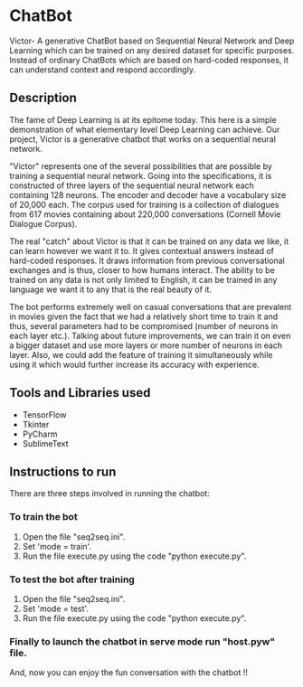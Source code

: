 # ChatBot
Victor- A generative ChatBot based on Sequential Neural Network and Deep Learning which can be trained on any desired dataset for specific purposes. Instead of ordinary ChatBots which are based on hard-coded responses, it can understand context and respond accordingly.

## Description
The fame of Deep Learning is at its epitome today. This here is a simple demonstration of what elementary level Deep Learning can achieve. Our project, Victor is a generative chatbot that works on a sequential neural network.

"Victor" represents one of the several possibilities that are possible by training a sequential neural network. Going into the specifications, it is constructed of three layers of the sequential neural network each containing 128 neurons. The encoder and decoder have a vocabulary size of 20,000 each. The corpus used for training is a collection of dialogues from 617 movies containing about 220,000 conversations (Cornell Movie Dialogue Corpus).  

The real "catch" about Victor is that it can be trained on any data we like, it can learn however we want it to. It gives contextual answers instead of hard-coded responses. It draws information from previous conversational exchanges and is thus, closer to how humans interact. The ability to be trained on any data is not only limited to English, it can be trained in any language we want it to any that is the real beauty of it.

The bot performs extremely well on casual conversations that are prevalent in movies given the fact that we had a relatively short time to train it and thus, several parameters had to be compromised (number of neurons in each layer etc.). Talking about future improvements, we can train it on even a bigger dataset and use more layers or more number of neurons in each layer. Also, we could add the feature of training it simultaneously while using it which would further increase its accuracy with experience.

## Tools and Libraries used
* TensorFlow
* Tkinter
* PyCharm
* SublimeText

## Instructions to run
There are three steps involved in running the chatbot:

### To train the bot
1. Open the file "seq2seq.ini".
2. Set 'mode = train'.
3. Run the file execute.py using the code "python execute.py".

### To test the bot after training
1. Open the file "seq2seq.ini".
2. Set 'mode = test'.
3. Run the file execute.py using the code "python execute.py".

### Finally to launch the chatbot in serve mode run "host.pyw" file.
And, now you can enjoy the fun conversation with the chatbot !!
